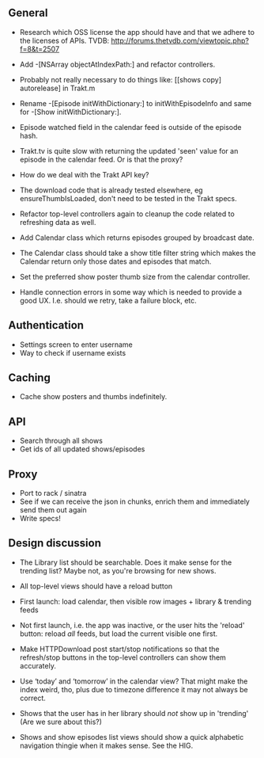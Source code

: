 General
-------

* Research which OSS license the app should have and that we adhere to the licenses of APIs.
  TVDB: http://forums.thetvdb.com/viewtopic.php?f=8&t=2507

* Add -[NSArray objectAtIndexPath:] and refactor controllers.
* Probably not really necessary to do things like: [[shows copy] autorelease] in Trakt.m
* Rename -[Episode initWithDictionary:] to initWithEpisodeInfo and same for -[Show initWithDictionary:].
* Episode watched field in the calendar feed is outside of the episode hash.
* Trakt.tv is quite slow with returning the updated 'seen' value for an episode in the calendar feed. Or is that the proxy?
* How do we deal with the Trakt API key?
* The download code that is already tested elsewhere, eg ensureThumbIsLoaded, don't need to be tested in the Trakt specs.
* Refactor top-level controllers again to cleanup the code related to refreshing data as well.
* Add Calendar class which returns episodes grouped by broadcast date.
* The Calendar class should take a show title filter string which makes the Calendar return only those dates and episodes that match.
* Set the preferred show poster thumb size from the calendar controller.
* Handle connection errors in some way which is needed to provide a good UX. I.e. should we retry, take a failure block, etc.

Authentication
--------------

* Settings screen to enter username
* Way to check if username exists

Caching
-------

* Cache show posters and thumbs indefinitely.

API
---

* Search through all shows
* Get ids of all updated shows/episodes


Proxy
-----

* Port to rack / sinatra
* See if we can receive the json in chunks, enrich them and immediately send them out again
* Write specs!


Design discussion
-----------------

* The Library list should be searchable. Does it make sense for the trending list? Maybe not, as you're browsing for new shows.
* All top-level views should have a reload button

* First launch: load calendar, then visible row images + library & trending feeds
* Not first launch, i.e. the app was inactive, or the user hits the 'reload' button: reload _all_ feeds, but load the current visible one first.
* Make HTTPDownload post start/stop notifications so that the refresh/stop buttons in the top-level controllers can show them accurately.

* Use ‘today’ and ‘tomorrow’ in the calendar view? That might make the index weird, tho, plus due to timezone difference it may not always be correct.

* Shows that the user has in her library should *not* show up in 'trending' (Are we sure about this?)

* Shows and show episodes list views should show a quick alphabetic navigation thingie when it makes sense. See the HIG.

